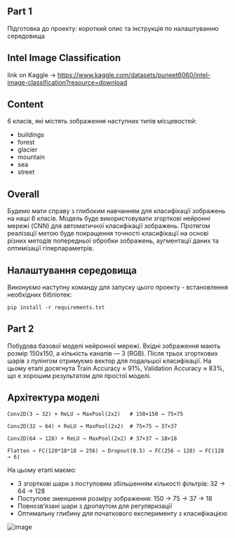 ## Part 1
Підготовка до проекту: короткий опис та інструкція по налаштуванню середовища
## Intel Image Classification
link on Kaggle -> https://www.kaggle.com/datasets/puneet6060/intel-image-classification?resource=download
## Content
6 класів, які містять зображення наступних типів місцевостей:
  - buildings
  - forest
  - glacier
  - mountain
  - sea
  - street
## Overall
Будемо мати справу з глибоким навчанням для класифікації зображень на наші 6 класів. Модель буде використовувати згорткові нейронні мережі (CNN) для автоматичної класифікації зображень. Протягом реалізації метою буде покращення точності класифікації на основі різних методів попередньої обробки зображень, аугментації даних та оптимізації гіперпараметрів.
## Налаштування середовища
Виконуємо наступну команду для запуску цього проекту - встановлення необхідних бібліотек:

`pip install -r requirements.txt`

## Part 2
Побудова базової моделі нейронної мережі.
Вхідні зображення мають розмір 150x150, а кількість каналів — 3 (RGB). 
Після трьох згорткових шарів з пулінгом отримуємо вектор для подальшої класифікації.
На цьому етапі досягнута Train Accuracy ≈ 91%, Validation Accuracy ≈ 83%, що є хорошим результатом для простої моделі.

## Архітектура моделі
`Conv2D(3 → 32) + ReLU → MaxPool(2x2)   # 150×150 → 75×75`

`Conv2D(32 → 64) + ReLU → MaxPool(2x2)  # 75×75 → 37×37`

`Conv2D(64 → 128) + ReLU → MaxPool(2x2) # 37×37 → 18×18`

`Flatten → FC(128*18*18 → 256) → Dropout(0.5) → FC(256 → 128) → FC(128 → 6)`

На цьому етапі маємо:
- 3 згорткові шари з поступовим збільшенням кількості фільтрів: 32 → 64 → 128
- Поступове зменшення розміру зображення: 150 → 75 → 37 → 18
- Повнозв’язані шари з дропаутом для регуляризації
- Оптимальну глибину для початкового експерименту з класифікацією

![image](https://github.com/user-attachments/assets/aea62cd0-dad9-4f40-a1bd-0f656122fe30)

